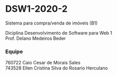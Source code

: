 # DSW1-2020-2
Sistema para compra/venda de imóveis (B1)

Diciplina Desenvolvimento de Software para Web 1<br>
Prof. Delano Medeiros Beder<br>
### Equipe
760722 Caio Cesar de Morais Sales<br>
743528 Ellen Cristina Silva do Rosario Herculano<br>